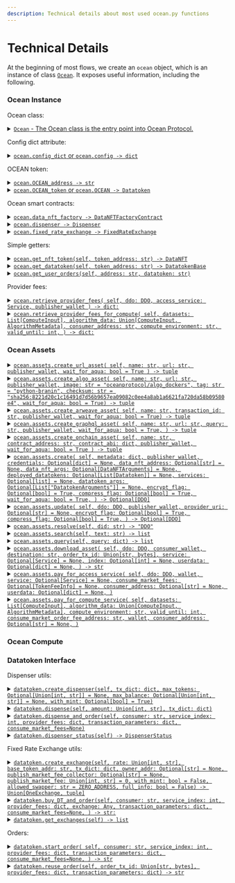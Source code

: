 ```yaml
---
description: Technical details about most used ocean.py functions
---
```


# Technical Details

At the beginning of most flows, we create an `ocean` object, which is an instance of class [`Ocean`](https://github.com/oceanprotocol/ocean.py/blob/main/ocean\_lib/ocean/ocean.py). It exposes useful information, including the following.

### Ocean Instance

Ocean class:

<details>

<summary><a href="https://github.com/oceanprotocol/ocean.py/blob/main/ocean_lib/ocean/ocean.py#L43"><code>Ocean</code> - The Ocean class is the entry point into Ocean Protocol.</a></summary>

In order to initialize a Ocean object, you must provide `config_dict` which is a `Dictionary` instance and optionally a `DataServiceProvider` instance.

[Here ](https://github.com/oceanprotocol/ocean.py/blob/main/ocean\_lib/ocean/ocean.py#LL43C1-L96C53)is the source code.

{% code overflow="wrap" %}
```python
class Ocean:
    """The Ocean class is the entry point into Ocean Protocol."""

    @enforce_types
    def __init__(self, config_dict: Dict, data_provider: Optional[Type] = None) -> None:
        """Initialize Ocean class.

        Usage: Make a new Ocean instance

        `ocean = Ocean({...})`

        This class provides the main top-level functions in ocean protocol:
        1. Publish assets metadata and associated services
            - Each asset is assigned a unique DID and a DID Document (DDO)
            - The DDO contains the asset's services including the metadata
            - The DID is registered on-chain with a URL of the metadata store
              to retrieve the DDO from

            `ddo = ocean.assets.create(metadata, publisher_wallet)`

        2. Discover/Search ddos via the current configured metadata store (Aquarius)

            - Usage:
            `ddos_list = ocean.assets.search('search text')`

        An instance of Ocean is parameterized by a `Config` instance.

        :param config_dict: variable definitions
        :param data_provider: `DataServiceProvider` instance
        """
        config_errors = {}
        for key, value in config_defaults.items():
            if key not in config_dict:
                config_errors[key] = "required"
                continue

            if not isinstance(config_dict[key], type(value)):
                config_errors[key] = f"must be {type(value).__name__}"

        if config_errors:
            raise Exception(json.dumps(config_errors))

        self.config_dict = config_dict

        network_name = config_dict["NETWORK_NAME"]
        check_network(network_name)

        if not data_provider:
            data_provider = DataServiceProvider

        self.assets = OceanAssets(self.config_dict, data_provider)
        self.compute = OceanCompute(self.config_dict, data_provider)

        logger.debug("Ocean instance initialized: ")
```
{% endcode %}

</details>

Config dict attribute:

<details>

<summary><a href="https://github.com/oceanprotocol/ocean.py/blob/main/ocean_lib/ocean/ocean.py#LL265C1-L268C32"><code>ocean.config_dict</code> or <code>ocean.config -> dict</code></a></summary>

It is a helper method for retrieving the user's configuration for ocean.py.\
It can be called only by Ocean object and returns a python dictionary.

```python
    @property
    @enforce_types
    def config(self) -> dict:  # alias for config_dict
        return self.config_dict
```

</details>

OCEAN token:

<details>

<summary><a href="https://github.com/oceanprotocol/ocean.py/blob/main/ocean_lib/ocean/ocean.py#LL100C1-L103C52"><code>ocean.OCEAN_address -> str</code></a></summary>

It is a helper method for retrieving the OCEAN's token address.\
It can be called only by Ocean object and returns the address as a `string`.

```python
 @property
    @enforce_types
    def OCEAN_address(self) -> str:
        return get_ocean_token_address(self.config)
```

[`get_ocean_token_address`](https://github.com/oceanprotocol/ocean.py/blob/main/ocean\_lib/ocean/util.py#LL31C1-L38C89) function is an utilitary function which gets the address from `address.json` file

{% code overflow="wrap" %}
```python
@enforce_types
def get_ocean_token_address(config_dict: dict) -> str:
    """Returns the Ocean token address for given network or web3 instance
    Requires either network name or web3 instance.
    """
    addresses = get_contracts_addresses(config_dict)

    return Web3.toChecksumAddress(addresses.get("Ocean").lower()) if addresses else None
```
{% endcode %}

</details>

<details>

<summary><a href="https://github.com/oceanprotocol/ocean.py/blob/main/ocean_lib/ocean/ocean.py#LL105C1-L113C32"><code>ocean.OCEAN_token</code> or <code>ocean.OCEAN -> Datatoken</code></a></summary>

It is a helper method for retrieving the OCEAN token object (Datatoken class).\
It can be called within Ocean class and returns the OCEAN Datatoken.

```python
    @property
    @enforce_types
    def OCEAN_token(self) -> DatatokenBase:
        return DatatokenBase.get_typed(self.config, self.OCEAN_address)

    @property
    @enforce_types
    def OCEAN(self):  # alias for OCEAN_token
        return self.OCEAN_token
```

</details>

Ocean smart contracts:

<details>

<summary><a href="https://github.com/oceanprotocol/ocean.py/blob/main/ocean_lib/ocean/ocean.py#LL117C1-L120C80"><code>ocean.data_nft_factory -> DataNFTFactoryContract</code></a></summary>

It is a property for getting `Data NFT Factory` object for the singleton smart contract.\
It can be called within Ocean class and returns the `DataNFTFactoryContract` instance.

{% code overflow="wrap" %}
```python
@property
    @enforce_types
    def data_nft_factory(self) -> DataNFTFactoryContract:
        return DataNFTFactoryContract(self.config, self._addr("ERC721Factory"))
```
{% endcode %}

</details>

<details>

<summary><a href="https://github.com/oceanprotocol/ocean.py/blob/main/ocean_lib/ocean/ocean.py#LL122C1-L125C63"><code>ocean.dispenser -> Dispenser</code></a></summary>

`Dispenser` is represented by a faucet for free data.\
It is a property for getting `Dispenser` object for the singleton smart contract.\
It can be called within Ocean class and returns the `Dispenser` instance.

```python
    @property
    @enforce_types
    def dispenser(self) -> Dispenser:
        return Dispenser(self.config, self._addr("Dispenser"))
```

</details>

<details>

<summary><a href="https://github.com/oceanprotocol/ocean.py/blob/main/ocean_lib/ocean/ocean.py#LL127C1-L130C72"><code>ocean.fixed_rate_exchange -> FixedRateExchange</code></a></summary>

Exchange is used for priced data.\
It is a property for getting `FixedRateExchange` object for the singleton smart contract.\
It can be called within Ocean class and returns the `FixedRateExchange` instance.

```python
 @property
    @enforce_types
    def fixed_rate_exchange(self) -> FixedRateExchange:
        return FixedRateExchange(self.config, self._addr("FixedPrice"))
```

</details>

Simple getters:

<details>

<summary><a href="https://github.com/oceanprotocol/ocean.py/blob/main/ocean_lib/ocean/ocean.py#LL139C5-L145C51"><code>ocean.get_nft_token(self, token_address: str) -> DataNFT</code></a></summary>

It is a getter for a specific data NFT object based on its checksumed address.\
It can be called within Ocean class with a string `token_address` as parameter which returns the `DataNFT` instance.

```python
    @enforce_types
    def get_nft_token(self, token_address: str) -> DataNFT:
        """
        :param token_address: Token contract address, str
        :return: `DataNFT` instance
        """
        return DataNFT(self.config, token_address)
```

</details>

<details>

<summary><a href="https://github.com/oceanprotocol/ocean.py/blob/main/ocean_lib/ocean/ocean.py#LL147C5-L153C67"><code>ocean.get_datatoken(self, token_address: str) -> DatatokenBase</code></a></summary>

It is a getter for a specific `datatoken` object based on its checksumed address.\
It can be called within Ocean class with a string `token_address` as parameter which returns the `DatatokenBase` instance depending on datatoken's template index.

```python
@enforce_types
    def get_datatoken(self, token_address: str) -> DatatokenBase:
        """
        :param token_address: Token contract address, str
        :return: `Datatoken1` or `Datatoken2` instance
        """
        return DatatokenBase.get_typed(self.config, token_address)

```

</details>

<details>

<summary><a href="https://github.com/oceanprotocol/ocean.py/blob/main/ocean_lib/ocean/ocean.py#LL157C5-L173C23"><code>ocean.get_user_orders(self, address: str, datatoken: str)</code></a></summary>

Returns the list of orders that were made by a certain user on a specific datatoken.

As parameters:

1. `address` - ETH wallet address of that user
2. `datatoken` - datatoken address

\
It can be called within Ocean class.

{% code overflow="wrap" %}
```python
    @enforce_types
    def get_user_orders(self, address: str, datatoken: str) -> List[AttributeDict]:
        """
        :return: List of orders `[Order]`
        """
        dt = DatatokenBase.get_typed(self.config_dict, datatoken)
        _orders = []
        for log in dt.get_start_order_logs(address):
            a = dict(log.args.items())
            a["amount"] = int(log.args.amount)
            a["address"] = log.address
            a["transactionHash"] = log.transactionHash
            a = AttributeDict(a.items())

            _orders.append(a)

        return _orders
```
{% endcode %}



</details>

Provider fees:

<details>

<summary><a href="https://github.com/oceanprotocol/ocean.py/blob/main/ocean_lib/ocean/ocean.py#LL177C4-L189C1"><code>ocean.retrieve_provider_fees( self, ddo: DDO, access_service: Service, publisher_wallet ) -> dict:</code></a></summary>

Calls Provider to compute provider fees as dictionary for access service.

As parameters:

1. `ddo` - the data asset which has the DDO object
2. `access_service` - Service instance for the service that needs the provider fees
3. `publisher_wallet` - Wallet instance of the user that wants to retrieve the provider fees

{% code overflow="wrap" %}
```python
 @enforce_types
    def retrieve_provider_fees(
        self, ddo: DDO, access_service: Service, publisher_wallet
    ) -> dict:

        initialize_response = DataServiceProvider.initialize(
            ddo.did, access_service, consumer_address=publisher_wallet.address
        )
        initialize_data = initialize_response.json()
        provider_fees = initialize_data["providerFee"]

        return provider_fees
```
{% endcode %}

</details>

<details>

<summary><a href="https://github.com/oceanprotocol/ocean.py/blob/main/ocean_lib/ocean/ocean.py#LL190C4-L210C1"><code>ocean.retrieve_provider_fees_for_compute( self, datasets: List[ComputeInput], algorithm_data: Union[ComputeInput, AlgorithmMetadata], consumer_address: str, compute_environment: str, valid_until: int, ) -> dict:</code></a></summary>

Calls Provider to generate provider fees as dictionary for compute service.

As parameters:

1. `datasets` - list of `ComputeInput` which contains the data assets
2. `algorithm_data` - necessary data for algorithm and it can be either a `ComputeInput` object, either just the algorithm metadata, `AlgorithmMetadata`
3. `consumer_address` - address of the compute consumer wallet which is requesting the provider fees
4. `compute_environment` - id provided from the compute environment as `string`
5. `valid_until` - timestamp in UNIX miliseconds for the duration of provider fees for the compute service.

{% code overflow="wrap" %}
```python
@enforce_types
    def retrieve_provider_fees_for_compute(
        self,
        datasets: List[ComputeInput],
        algorithm_data: Union[ComputeInput, AlgorithmMetadata],
        consumer_address: str,
        compute_environment: str,
        valid_until: int,
    ) -> dict:

        initialize_compute_response = DataServiceProvider.initialize_compute(
            [x.as_dictionary() for x in datasets],
            algorithm_data.as_dictionary(),
            datasets[0].service.service_endpoint,
            consumer_address,
            compute_environment,
            valid_until,
        )

        return initialize_compute_response.json()
```
{% endcode %}

</details>

### Ocean Assets

<details>

<summary><a href="https://github.com/oceanprotocol/ocean.py/blob/4aa12afd8a933d64bc2ed68d1e5359d0b9ae62f9/ocean_lib/ocean/ocean_assets.py#LL178C1-L185C82"><code>ocean.assets.create_url_asset( self, name: str, url: str, publisher_wallet, wait_for_aqua: bool = True ) -> tuple</code></a></summary>

It is the most used functions in all the READMEs.

Creates asset of type "dataset", having `UrlFiles`, with good defaults.

It can be called after instantiating Ocean object.

Params:

1. `name` - name of the asset, `string`
2. `url` - url that is stored in the asset, `string`
3. `publisher_wallet` - wallet of the asset publisher/owner, `Brownie account`
4. `wait_for_aqua` - boolean value which default is `True`, waiting for aquarius to fetch the asset takes additional time, but if you want to be sure that your asset is indexed, keep the default value.

Return:

A tuple which contains the data NFT, datatoken and the data asset.

{% code overflow="wrap" %}
```python
 @enforce_types
    def create_url_asset(
        self, name: str, url: str, publisher_wallet, wait_for_aqua: bool = True
    ) -> tuple:
        """Create asset of type "data", having UrlFiles, with good defaults"""
        metadata = self._default_metadata(name, publisher_wallet)
        files = [UrlFile(url)]
        return self._create_1dt(metadata, files, publisher_wallet, wait_for_aqua)
```
{% endcode %}

</details>

<details>

<summary><a href="https://github.com/oceanprotocol/ocean.py/blob/4aa12afd8a933d64bc2ed68d1e5359d0b9ae62f9/ocean_lib/ocean/ocean_assets.py#LL146C4-L176C82"><code>ocean.assets.create_algo_asset( self, name: str, url: str, publisher_wallet, image: str = "oceanprotocol/algo_dockers", tag: str = "python-branin", checksum: str = "sha256:8221d20c1c16491d7d56b9657ea09082c0ee4a8ab1a6621fa720da58b09580e4", wait_for_aqua: bool = True) -> tuple</code></a></summary>

Create asset of type "algorithm", having `UrlFiles`, with good defaults

It can be called after instantiating Ocean object.

Params:

1. `name` - name of the asset, `string`
2. `url` - url that is stored in the asset, `string`
3. `publisher_wallet` - wallet of the asset publisher/owner, `Brownie account`
4. `image` - docker image of that algorithm, `string`
5. `tag` - docker tag for that algorithm image, `string`
6. `checksum` - docker checksum for algorithm's image, `string`
7. `wait_for_aqua` - boolean value which default is `True`, waiting for aquarius to fetch the asset takes additional time, but if you want to be sure that your asset is indexed, keep the default value.

Return:

A tuple which contains the algorithm NFT, algorithm datatoken and the algorithm asset.

{% code overflow="wrap" %}
```python
@enforce_types
    def create_algo_asset(
        self,
        name: str,
        url: str,
        publisher_wallet,
        image: str = "oceanprotocol/algo_dockers",
        tag: str = "python-branin",
        checksum: str = "sha256:8221d20c1c16491d7d56b9657ea09082c0ee4a8ab1a6621fa720da58b09580e4",
        wait_for_aqua: bool = True,
    ) -> tuple:
        """Create asset of type "algorithm", having UrlFiles, with good defaults"""

        if image == "oceanprotocol/algo_dockers" or tag == "python-branin":
            assert image == "oceanprotocol/algo_dockers" and tag == "python-branin"

        metadata = self._default_metadata(name, publisher_wallet, "algorithm")
        metadata["algorithm"] = {
            "language": "python",
            "format": "docker-image",
            "version": "0.1",
            "container": {
                "entrypoint": "python $ALGO",
                "image": image,
                "tag": tag,
                "checksum": checksum,
            },
        }

        files = [UrlFile(url)]
        return self._create_1dt(metadata, files, publisher_wallet, wait_for_aqua)
```
{% endcode %}

</details>

<details>

<summary><a href="https://github.com/oceanprotocol/ocean.py/blob/4aa12afd8a933d64bc2ed68d1e5359d0b9ae62f9/ocean_lib/ocean/ocean_assets.py#LL187C5-L198C82"><code>ocean.assets.create_arweave_asset( self, name: str, transaction_id: str, publisher_wallet, wait_for_aqua: bool = True) -> tuple</code></a></summary>

Creates asset of type "data", having `ArweaveFile`, with good defaults.

It can be called after instantiating Ocean object.

Params:

1. `name` - name of the asset, `string`
2. `transaction_id` - transaction id from the arweave file, `string`
3. `publisher_wallet` - wallet of the asset publisher/owner, `Brownie account`
4. `wait_for_aqua` - boolean value which default is `True`, waiting for aquarius to fetch the asset takes additional time, but if you want to be sure that your asset is indexed, keep the default value.

Return:

A tuple which contains the data NFT, datatoken and the data asset.

{% code overflow="wrap" %}
```python
@enforce_types
    def create_arweave_asset(
        self,
        name: str,
        transaction_id: str,
        publisher_wallet,
        wait_for_aqua: bool = True,
    ) -> tuple:
        """Create asset of type "data", having ArweaveFiles, with good defaults"""
        metadata = self._default_metadata(name, publisher_wallet)
        files = [ArweaveFile(transaction_id)]
        return self._create_1dt(metadata, files, publisher_wallet, wait_for_aqua)
```
{% endcode %}

</details>

<details>

<summary><a href="https://github.com/oceanprotocol/ocean.py/blob/4aa12afd8a933d64bc2ed68d1e5359d0b9ae62f9/ocean_lib/ocean/ocean_assets.py#LL200C5-L212C82"><code>ocean.assets.create_graphql_asset( self, name: str, url: str, query: str, publisher_wallet, wait_for_aqua: bool = True, ) -> tuple</code></a></summary>

Creates asset of type "data", having `GraphqlQuery` files, with good defaults.

It can be called after instantiating Ocean object.

Params:

1. `name` - name of the asset, `string`
2. `url` - url of subgraph that you are using, `string`
3. `query` - GraphQL query, `string`
4. `publisher_wallet` - wallet of the asset publisher/owner, `Brownie account`
5. `wait_for_aqua` - boolean value which default is `True`, waiting for aquarius to fetch the asset takes additional time, but if you want to be sure that your asset is indexed, keep the default value.

Return:

A tuple which contains the data NFT, datatoken and the data asset.

{% code overflow="wrap" %}
```python
@enforce_types
    def create_graphql_asset(
        self,
        name: str,
        url: str,
        query: str,
        publisher_wallet,
        wait_for_aqua: bool = True,
    ) -> tuple:
        """Create asset of type "data", having GraphqlQuery files, w good defaults"""
        metadata = self._default_metadata(name, publisher_wallet)
        files = [GraphqlQuery(url, query)]
        return self._create_1dt(metadata, files, publisher_wallet, wait_for_aqua)
```
{% endcode %}

</details>

<details>

<summary><a href="https://github.com/oceanprotocol/ocean.py/blob/4aa12afd8a933d64bc2ed68d1e5359d0b9ae62f9/ocean_lib/ocean/ocean_assets.py#LL214C5-L229C1"><code>ocean.assets.create_onchain_asset( self, name: str, contract_address: str, contract_abi: dict, publisher_wallet, wait_for_aqua: bool = True ) -> tuple</code></a></summary>

Creates asset of type "data", having `SmartContractCall` files, with good defaults.

It can be called after instantiating Ocean object.

Params:

1. `name` - name of the asset, `string`
2. `contract_address` - contract address that should be stored in the asset, `string`
3. `contract_abi` - ABI of functions presented in the contract, `string`
4. `publisher_wallet` - wallet of the asset publisher/owner, `Brownie account`
5. `wait_for_aqua` - boolean value which default is `True`, waiting for aquarius to fetch the asset takes additional time, but if you want to be sure that your asset is indexed, keep the default value.

Return:

A tuple which contains the data NFT, datatoken and the data asset.

{% code overflow="wrap" %}
```python
@enforce_types
    def create_onchain_asset(
        self,
        name: str,
        contract_address: str,
        contract_abi: dict,
        publisher_wallet,
        wait_for_aqua: bool = True,
    ) -> tuple:
        """Create asset of type "data", having SmartContractCall files, w defaults"""
        chain_id = self._chain_id
        onchain_data = SmartContractCall(contract_address, chain_id, contract_abi)
        files = [onchain_data]
        metadata = self._default_metadata(name, publisher_wallet)
        return self._create_1dt(metadata, files, publisher_wallet, wait_for_aqua)
```
{% endcode %}

</details>

<details>

<summary><a href="https://github.com/oceanprotocol/ocean.py/blob/4aa12afd8a933d64bc2ed68d1e5359d0b9ae62f9/ocean_lib/ocean/ocean_assets.py#LL259C5-L390C43"><code>ocean.assets.create( self, metadata: dict, publisher_wallet, credentials: Optional[dict] = None, data_nft_address: Optional[str] = None, data_nft_args: Optional[DataNFTArguments] = None, deployed_datatokens: Optional[List[Datatoken]] = None, services: Optional[list] = None, datatoken_args: Optional[List["DatatokenArguments"]] = None, encrypt_flag: Optional[bool] = True, compress_flag: Optional[bool] = True, wait_for_aqua: bool = True, ) -> Optional[DDO]</code></a></summary>



Register an asset on-chain. Asset = {data\_NFT, >=0 datatokens, DDO}

Creating/deploying a DataNFT contract and in the Metadata store (Aquarius).

Params:

* `metadata`: `dictionary` conforming to the Metadata accepted by Ocean Protocol.&#x20;
* `publisher_wallet`- `Brownie account` of the publisher registering this asset.
* `credentials` - credentials `dictionary` necessary for the asset, which establish who can consume the asset and who cannot.
* `data_nft_address`- hex string, the address of the data NFT. The new asset will be associated with this data NFT address.
* `data_nft_args`- object of DataNFTArguments type if creating a new one.
* `deployed_datatokens`- list of datatokens which are already deployed.
* `services` - list of `Service` objects if you want to run multiple services for a datatoken or you have multiple datatokens with a single service each.
* `datatoken_args` - list of objects  of `DatatokenArguments` type if creating a new datatokens.
* `encrypt_flag`- bool for encryption of the DDO.
* `compress_flag`- bool for compression of the DDO.
* `wait_for_aqua`- bool for spending time waiting for DDO to be updated in Aquarius.

Return:

A tuple which contains the data NFT, datatoken and the data asset.

{% code overflow="wrap" %}
```python
def create(
        self,
        metadata: dict,
        publisher_wallet,
        credentials: Optional[dict] = None,
        data_nft_address: Optional[str] = None,
        data_nft_args: Optional[DataNFTArguments] = None,
        deployed_datatokens: Optional[List[Datatoken]] = None,
        services: Optional[list] = None,
        datatoken_args: Optional[List["DatatokenArguments"]] = None,
        encrypt_flag: Optional[bool] = True,
        compress_flag: Optional[bool] = True,
        wait_for_aqua: bool = True,
    ) -> Optional[DDO]:
    
        self._assert_ddo_metadata(metadata)

        provider_uri = DataServiceProvider.get_url(self._config_dict)

        if not data_nft_address:
            data_nft_args = data_nft_args or DataNFTArguments(
                metadata["name"], metadata["name"]
            )
            data_nft = data_nft_args.deploy_contract(
                self._config_dict, publisher_wallet
            )
            # register on-chain
            if not data_nft:
                logger.warning("Creating new NFT failed.")
                return None, None, None
            logger.info(f"Successfully created NFT with address {data_nft.address}.")
        else:
            data_nft = DataNFT(self._config_dict, data_nft_address)

        # Create DDO object
        ddo = DDO()

        # Generate the did, add it to the ddo.
        ddo.did = data_nft.calculate_did()
        # Check if it's already registered first!
        if self._aquarius.ddo_exists(ddo.did):
            raise AquariusError(
                f"Asset id {ddo.did} is already registered to another asset."
            )
        ddo.chain_id = self._chain_id
        ddo.metadata = metadata

        ddo.credentials = credentials if credentials else {"allow": [], "deny": []}

        ddo.nft_address = data_nft.address
        datatokens = []

        if not deployed_datatokens:
            services = []
            for datatoken_arg in datatoken_args:
                new_dt = datatoken_arg.create_datatoken(
                    data_nft, publisher_wallet, with_services=True
                )
                datatokens.append(new_dt)

                services.extend(datatoken_arg.services)

            for service in services:
                ddo.add_service(service)
        else:
            if not services:
                logger.warning("services required with deployed_datatokens.")
                return None, None, None

            datatokens = deployed_datatokens
            dt_addresses = []
            for datatoken in datatokens:
                if deployed_datatokens[0].address not in data_nft.getTokensList():
                    logger.warning(
                        "some deployed_datatokens don't belong to the given data nft."
                    )
                    return None, None, None

                dt_addresses.append(datatoken.address)

            for service in services:
                if service.datatoken not in dt_addresses:
                    logger.warning("Datatoken services mismatch.")
                    return None, None, None

                ddo.add_service(service)

        # Validation by Aquarius
        _, proof = self.validate(ddo)
        proof = (
            proof["publicKey"],
            proof["v"],
            proof["r"][0],
            proof["s"][0],
        )

        document, flags, ddo_hash = self._encrypt_ddo(
            ddo, provider_uri, encrypt_flag, compress_flag
        )

        data_nft.setMetaData(
            0,
            provider_uri,
            Web3.toChecksumAddress(publisher_wallet.address.lower()).encode("utf-8"),
            flags,
            document,
            ddo_hash,
            [proof],
            {"from": publisher_wallet},
        )

        # Fetch the ddo on chain
        if wait_for_aqua:
            ddo = self._aquarius.wait_for_ddo(ddo.did)

        return (data_nft, datatokens, ddo)
```
{% endcode %}



</details>

<details>

<summary><a href="https://github.com/oceanprotocol/ocean.py/blob/4aa12afd8a933d64bc2ed68d1e5359d0b9ae62f9/ocean_lib/ocean/ocean_assets.py#LL392C5-L454C19"><code>ocean.assets.update( self, ddo: DDO, publisher_wallet, provider_uri: Optional[str] = None, encrypt_flag: Optional[bool] = True, compress_flag: Optional[bool] = True, ) -> Optional[DDO]</code></a></summary>

Updates a ddo on-chain.

Params:

* `ddo` - DDO to update
* `publisher_wallet` - who published this DDO
* `provider_uri` - URL of service provider. This will be used as base to construct the serviceEndpoint for the `access` (download) service.
* `encrypt_flag` - boolean value for encryption the DDO
* `compress_flag` - boolean value for compression the DDO

Return:

The updated DDO, or `None` if updated DDO not found in Aquarius.

{% code overflow="wrap" %}
```python
@enforce_types
    def update(
        self,
        ddo: DDO,
        publisher_wallet,
        provider_uri: Optional[str] = None,
        encrypt_flag: Optional[bool] = True,
        compress_flag: Optional[bool] = True,
    ) -> Optional[DDO]:
 
        self._assert_ddo_metadata(ddo.metadata)

        if not provider_uri:
            provider_uri = DataServiceProvider.get_url(self._config_dict)

        assert ddo.nft_address, "need nft address to update a ddo"
        data_nft = DataNFT(self._config_dict, ddo.nft_address)

        assert ddo.chain_id == self._chain_id

        for service in ddo.services:
            service.encrypt_files(ddo.nft_address)

        # Validation by Aquarius
        validation_result, errors_or_proof = self.validate(ddo)
        if not validation_result:
            msg = f"DDO has validation errors: {errors_or_proof}"
            logger.error(msg)
            raise ValueError(msg)

        document, flags, ddo_hash = self._encrypt_ddo(
            ddo, provider_uri, encrypt_flag, compress_flag
        )

        proof = (
            errors_or_proof["publicKey"],
            errors_or_proof["v"],
            errors_or_proof["r"][0],
            errors_or_proof["s"][0],
        )

        tx_result = data_nft.setMetaData(
            0,
            provider_uri,
            Web3.toChecksumAddress(publisher_wallet.address.lower()).encode("utf-8"),
            flags,
            document,
            ddo_hash,
            [proof],
            {"from": publisher_wallet},
        )

        ddo = self._aquarius.wait_for_ddo_update(ddo, tx_result.txid)

        return ddo
```
{% endcode %}

</details>

<details>

<summary><a href="https://github.com/oceanprotocol/ocean.py/blob/4aa12afd8a933d64bc2ed68d1e5359d0b9ae62f9/ocean_lib/ocean/ocean_assets.py#LL456C5-L458C43"><code>ocean.assets.resolve(self, did: str) -> "DDO"</code></a></summary>

Resolves the asset from Metadata Cache store (Aquarius).

Param:

* did - identifier of the DDO to be searched & resolved in Aquarius

Return:

Returns DDO instance.

```python
@enforce_types
    def resolve(self, did: str) -> "DDO":
        return self._aquarius.get_ddo(did)
```

</details>

<details>

<summary><a href="https://github.com/oceanprotocol/ocean.py/blob/4aa12afd8a933d64bc2ed68d1e5359d0b9ae62f9/ocean_lib/ocean/ocean_assets.py#LL460C4-L475C10"><code>ocean.assets.search(self, text: str) -> list</code></a></summary>

Searches a DDO by a specific text.

Param:

* `text` - string text to search for assets which include it.

Return:

A list of DDOs which have matches with the text provided as parameter.

```python
@enforce_types
    def search(self, text: str) -> list:
        """
        Search for DDOs in aquarius that contain the target text string
        :param text - target string
        :return - List of DDOs that match with the query
        """
        logger.info(f"Search for DDOs containing text: {text}")
        text = text.replace(":", "\\:").replace("\\\\:", "\\:")
        return [
            DDO.from_dict(ddo_dict["_source"])
            for ddo_dict in self._aquarius.query_search(
                {"query": {"query_string": {"query": text}}}
            )
            if "_source" in ddo_dict
        ]
```

</details>

<details>

<summary><a href="https://github.com/oceanprotocol/ocean.py/blob/4aa12afd8a933d64bc2ed68d1e5359d0b9ae62f9/ocean_lib/ocean/ocean_assets.py#LL477C4-L490C10"><code>ocean.assets.query(self, query: dict) -> list</code></a></summary>

Searches a DDO by a specific query.

Param:

* `query` - dictionary type query to search for assets which include it.

Return:

A list of DDOs which have matches with the query provided as parameter.

{% code overflow="wrap" %}
```python
 @enforce_types
    def query(self, query: dict) -> list:
        """
        Search for DDOs in aquarius with a search query dict
        :param query - dict with query parameters
          More info at: https://docs.oceanprotocol.com/api-references/aquarius-rest-api
        :return - List of DDOs that match the query.
        """
        logger.info(f"Search for DDOs matching query: {query}")
        return [
            DDO.from_dict(ddo_dict["_source"])
            for ddo_dict in self._aquarius.query_search(query)
            if "_source" in ddo_dict
        ]
```
{% endcode %}

</details>

<details>

<summary><a href="https://github.com/oceanprotocol/ocean.py/blob/4aa12afd8a933d64bc2ed68d1e5359d0b9ae62f9/ocean_lib/ocean/ocean_assets.py#LL492C5-L516C20"><code>ocean.assets.download_asset( self, ddo: DDO, consumer_wallet, destination: str, order_tx_id: Union[str, bytes], service: Optional[Service] = None, index: Optional[int] = None, userdata: Optional[dict] = None, ) -> str</code></a></summary>

Downloads the asset from Ocean Market.

Params:

* `ddo` - DDO to be downloaded.
* `consumer_wallet` - Brownie account for the wallet that "ordered" the asset.
* `destination` - destination path, as string, where the asset will be downloaded.
* `order_tx_id` - transaction ID for the placed order, string and bytes formats are accepted.

Optional params:

* `service` - optionally if you want to provide the `Service` object through you downloaded the asset.
* `index` - optionally if you want to download certain files, not the whole asset, you can specify how many files you want to download as positive `integer` format.
* `userdata` - `dictionary` additional data from user.

Return:

The full path to the downloaded file as `string`.

{% code overflow="wrap" %}
```python
@enforce_types
    def download_asset(
        self,
        ddo: DDO,
        consumer_wallet,
        destination: str,
        order_tx_id: Union[str, bytes],
        service: Optional[Service] = None,
        index: Optional[int] = None,
        userdata: Optional[dict] = None,
    ) -> str:
        service = service or ddo.services[0]  # fill in good default

        if index is not None:
            assert isinstance(index, int), logger.error("index has to be an integer.")
            assert index >= 0, logger.error("index has to be 0 or a positive integer.")

        assert (
            service and service.type == ServiceTypes.ASSET_ACCESS
        ), f"Service with type {ServiceTypes.ASSET_ACCESS} is not found."

        path: str = download_asset_files(
            ddo, service, consumer_wallet, destination, order_tx_id, index, userdata
        )
        return path
```
{% endcode %}

</details>

<details>

<summary><a href="https://github.com/oceanprotocol/ocean.py/blob/4aa12afd8a933d64bc2ed68d1e5359d0b9ae62f9/ocean_lib/ocean/ocean_assets.py#LL518C5-L571C28"><code>ocean.assets.pay_for_access_service( self, ddo: DDO, wallet, service: Optional[Service] = None, consume_market_fees: Optional[TokenFeeInfo] = None, consumer_address: Optional[str] = None, userdata: Optional[dict] = None, )</code></a></summary>

Pays for access service by calling initialize endpoint from Provider and starting the order.

Params:

* `ddo` - DDO to be downloaded.
* `wallet`- Brownie account for the wallet that pays for the asset.

Optional params:

* `service` - optionally if you want to provide the `Service` object through you downloaded the asset.
* `consume_market_fees` - `TokenFeeInfo` object which contains consume market fee address, amount and token address.
* `consumer_address` - address for the consumer which pays for the access.
* `userdata` - `dictionary` additional data from user.

Return value is a hex string for transaction hash which denotes the proof of starting order.

{% code overflow="wrap" %}
```python
@enforce_types
    def pay_for_access_service(
        self,
        ddo: DDO,
        wallet,
        service: Optional[Service] = None,
        consume_market_fees: Optional[TokenFeeInfo] = None,
        consumer_address: Optional[str] = None,
        userdata: Optional[dict] = None,
    ):
        # fill in good defaults as needed
        service = service or ddo.services[0]
        consumer_address = consumer_address or wallet.address

        # main work...
        dt = Datatoken(self._config_dict, service.datatoken)
        balance = dt.balanceOf(wallet.address)

        if balance < to_wei(1):
            raise InsufficientBalance(
                f"Your token balance {balance} {dt.symbol()} is not sufficient "
                f"to execute the requested service. This service "
                f"requires 1 wei."
            )

        consumable_result = is_consumable(
            ddo,
            service,
            {"type": "address", "value": wallet.address},
            userdata=userdata,
        )
        if consumable_result != ConsumableCodes.OK:
            raise AssetNotConsumable(consumable_result)

        data_provider = DataServiceProvider

        initialize_args = {
            "did": ddo.did,
            "service": service,
            "consumer_address": consumer_address,
        }

        initialize_response = data_provider.initialize(**initialize_args)
        provider_fees = initialize_response.json()["providerFee"]

        receipt = dt.start_order(
            consumer=consumer_address,
            service_index=ddo.get_index_of_service(service),
            provider_fees=provider_fees,
            consume_market_fees=consume_market_fees,
            transaction_parameters={"from": wallet},
        )

        return receipt.txid
```
{% endcode %}



</details>

<details>

<summary><a href="https://github.com/oceanprotocol/ocean.py/blob/4aa12afd8a933d64bc2ed68d1e5359d0b9ae62f9/ocean_lib/ocean/ocean_assets.py#LL573C5-L627C30"><code>ocean.assets.pay_for_compute_service( self, datasets: List[ComputeInput], algorithm_data: Union[ComputeInput, AlgorithmMetadata], compute_environment: str, valid_until: int, consume_market_order_fee_address: str, wallet, consumer_address: Optional[str] = None, )</code></a></summary>

Pays for compute service by calling `initializeCompute` endpoint from Provider to retrieve the provider fees and starting the order afterwards.

Params:

* `datasets` - list of `ComputeInput` objects, each of them includes mandatory the DDO and service.
* `algorithm_data` - which can be either a `ComputeInput` object which contains the whole DDO and service, either provide just the algorithm metadata as `AlgorithmMetadata`.
* `compute_environment` - `string` that represents the ID from the chosen C2D environemnt.
* `valid_until` - `UNIX timestamp` which represents until when the algorithm can be used/run.
* `consume_market_order_fee_address` - string address which denotes the consume market fee address for that order and can be the wallet address itself.
* `wallet` - the `Brownie account` which pays for the compute service

Optional params:

* `consumer_address` - is the string address of the C2D environment consumer.

Return value is a tuple composed of list of datasets and algorithm data (if exists in result), `(datasets, algorithm_data)`.

```python
 @enforce_types
    def pay_for_compute_service(
        self,
        datasets: List[ComputeInput],
        algorithm_data: Union[ComputeInput, AlgorithmMetadata],
        compute_environment: str,
        valid_until: int,
        consume_market_order_fee_address: str,
        wallet,
        consumer_address: Optional[str] = None,
    ):
        data_provider = DataServiceProvider

        if not consumer_address:
            consumer_address = wallet.address

        initialize_response = data_provider.initialize_compute(
            [x.as_dictionary() for x in datasets],
            algorithm_data.as_dictionary(),
            datasets[0].service.service_endpoint,
            consumer_address,
            compute_environment,
            valid_until,
        )

        result = initialize_response.json()
        for i, item in enumerate(result["datasets"]):
            self._start_or_reuse_order_based_on_initialize_response(
                datasets[i],
                item,
                TokenFeeInfo(
                    consume_market_order_fee_address,
                    datasets[i].consume_market_order_fee_token,
                    datasets[i].consume_market_order_fee_amount,
                ),
                wallet,
                consumer_address,
            )

        if "algorithm" in result:
            self._start_or_reuse_order_based_on_initialize_response(
                algorithm_data,
                result["algorithm"],
                TokenFeeInfo(
                    address=consume_market_order_fee_address,
                    token=algorithm_data.consume_market_order_fee_token,
                    amount=algorithm_data.consume_market_order_fee_amount,
                ),
                wallet,
                consumer_address,
            )

            return datasets, algorithm_data

        return datasets, None
```

</details>

### Ocean Compute

### Datatoken Interface

Dispenser utils:

<details>

<summary><a href="https://github.com/oceanprotocol/ocean.py/blob/4aa12afd8a933d64bc2ed68d1e5359d0b9ae62f9/ocean_lib/models/datatoken.py#LL336C5-L377C18"><code>datatoken.create_dispenser(self, tx_dict: dict, max_tokens: Optional[Union[int, str]] = None, max_balance: Optional[Union[int, str]] = None, with_mint: Optional[bool] = True)</code></a></summary>

Through datatoken, you can deploy a new dispenser schema which is used for creating free assets, because its behaviour is similar with a faucet. ⛲

It is implemented in DatatokenBase, inherited by Datatoken2, so it can be called within both instances.

Each parameter has the following meaning:

1. `tx_dict` - is the configuration `dictionary` for that specific transaction. Usually for `development` we include just the `from` wallet, but for remote networks, you can provide gas fees, required confirmations for that block etc. For more info, check [Brownie docs](https://eth-brownie.readthedocs.io/en/stable/).
2. `max_tokens` - maximum amount of tokens to dispense in wei. The default is a large number.
3. `max_balance` - maximum balance of requester in wei. The default is a large number.
4. `with_mint` - boolean, `true` if we want to allow the dispenser to be a minter as default value

Return value is a hex string which denotes the transaction hash of dispenser deployment.

```python
@enforce_types
    def create_dispenser(
        self,
        tx_dict: dict,
        max_tokens: Optional[Union[int, str]] = None,
        max_balance: Optional[Union[int, str]] = None,
        with_mint: Optional[bool] = True,
    ):
        """
        For this datataken, create a dispenser faucet for free tokens.

        This wraps the smart contract method Datatoken.createDispenser()
          with a simpler interface.

        :param: max_tokens - max # tokens to dispense, in wei
        :param: max_balance - max balance of requester
        :tx_dict: e.g. {"from": alice_wallet}
        :return: tx
        """
        # already created, so nothing to do
        if self.dispenser_status().active:
            return

        # set max_tokens, max_balance if needed
        max_tokens = max_tokens or MAX_UINT256
        max_balance = max_balance or MAX_UINT256

        # args for contract tx
        dispenser_addr = get_address_of_type(self.config_dict, "Dispenser")
        with_mint = with_mint  # True -> can always mint more
        allowed_swapper = ZERO_ADDRESS  # 0 -> so anyone can call dispense

        # do contract tx
        tx = self.createDispenser(
            dispenser_addr,
            max_tokens,
            max_balance,
            with_mint,
            allowed_swapper,
            tx_dict,
        )
        return tx
```



</details>

<details>

<summary><a href="https://github.com/oceanprotocol/ocean.py/blob/4aa12afd8a933d64bc2ed68d1e5359d0b9ae62f9/ocean_lib/models/datatoken.py#LL379C5-L400C18"><code>datatoken.dispense(self, amount: Union[int, str], tx_dict: dict)</code></a></summary>

This function is used to retrieve funds or datatokens for an user who wants to start an order.

It is implemented in DatatokenBase, so it can be called within Datatoken class.

Each parameter has the following meaning:

1. `amount` - amount of datatokens to be dispensed in wei (int or string format)
2. `tx_dict` - is the configuration `dictionary` for that specific transaction. Usually for `development` we include just the `from` wallet, but for remote networks, you can provide gas fees, required confirmations for that block etc. For more info, check [Brownie docs](https://eth-brownie.readthedocs.io/en/stable/).

Return value is a hex string which denotes the transaction hash of dispensed datatokens, like a proof.

```python
    @enforce_types
    def dispense(self, amount: Union[int, str], tx_dict: dict):
        """
        Dispense free tokens via the dispenser faucet.

        :param: amount - number of tokens to dispense, in wei
        :tx_dict: e.g. {"from": alice_wallet}
        :return: tx
        """
        # args for contract tx
        datatoken_addr = self.address
        from_addr = (
            tx_dict["from"].address
            if hasattr(tx_dict["from"], "address")
            else tx_dict["from"]
        )

        # do contract tx
        tx = self._ocean_dispenser().dispense(
            datatoken_addr, amount, from_addr, tx_dict
        )
        return tx
```

</details>

<details>

<summary><a href="https://github.com/oceanprotocol/ocean.py/blob/4aa12afd8a933d64bc2ed68d1e5359d0b9ae62f9/ocean_lib/models/datatoken.py#LL439C5-L483C1"><code>datatoken.dispense_and_order(self, consumer: str, service_index: int, provider_fees: dict, transaction_parameters: dict, consume_market_fees=None)</code></a></summary>

This function is used to retrieve funds or datatokens for an user who wants to start an order.

It is implemented in Datatoken2, so it can be called within Datatoken2 class (using the enterprise template).

Each parameter has the following meaning:

1. `consumer` - address of the consumer wallet that needs funding
2. `service_index` - service index as int for identifying the service that you want to further call [`start_order`](https://github.com/oceanprotocol/ocean.py/blob/4aa12afd8a933d64bc2ed68d1e5359d0b9ae62f9/ocean\_lib/models/datatoken.py#LL169C5-L197C10).
3. `transaction_parameters` - is the configuration `dictionary` for that specific transaction. Usually for `development` we include just the `from` wallet, but for remote networks, you can provide gas fees, required confirmations for that block etc. For more info, check [Brownie docs](https://eth-brownie.readthedocs.io/en/stable/).
4. `consume_market_fees` - [`TokenInfo` ](https://github.com/oceanprotocol/ocean.py/blob/4aa12afd8a933d64bc2ed68d1e5359d0b9ae62f9/ocean\_lib/models/datatoken.py#L31)object which contains the consume market fee amount, address & token address. If it is not explicitly specified, by default it has an empty `TokenInfo` object.

Return value is a hex string which denotes the transaction hash of dispensed datatokens, like a proof of starting order.

```python
def dispense_and_order(
        self,
        consumer: str,
        service_index: int,
        provider_fees: dict,
        transaction_parameters: dict,
        consume_market_fees=None,
    ) -> str:
        if not consume_market_fees:
            consume_market_fees = TokenFeeInfo()

        buyer_addr = (
            transaction_parameters["from"].address
            if hasattr(transaction_parameters["from"], "address")
            else transaction_parameters["from"]
        )

        bal = from_wei(self.balanceOf(buyer_addr))
        if bal < 1.0:
            dispenser_addr = get_address_of_type(self.config_dict, "Dispenser")
            from ocean_lib.models.dispenser import Dispenser  # isort: skip

            dispenser = Dispenser(self.config_dict, dispenser_addr)

            # catch key failure modes
            st = dispenser.status(self.address)
            active, allowedSwapper = st[0], st[6]
            if not active:
                raise ValueError("No active dispenser for datatoken")
            if allowedSwapper not in [ZERO_ADDRESS, buyer_addr]:
                raise ValueError(f"Not allowed. allowedSwapper={allowedSwapper}")

            # Try to dispense. If other issues, they'll pop out
            dispenser.dispense(
                self.address, "1 ether", buyer_addr, transaction_parameters
            )

        return self.start_order(
            consumer=ContractBase.to_checksum_address(consumer),
            service_index=service_index,
            provider_fees=provider_fees,
            consume_market_fees=consume_market_fees,
            transaction_parameters=transaction_parameters,
        )
```

</details>

<details>

<summary><a href="https://github.com/oceanprotocol/ocean.py/blob/4aa12afd8a933d64bc2ed68d1e5359d0b9ae62f9/ocean_lib/models/datatoken.py#LL402C1-L409C43"><code>datatoken.dispenser_status(self) -> DispenserStatus</code></a></summary>

Returns a `DispenserStatus` object returned from `Dispenser.sol::status(dt_addr)` which is composed of:

* bool active
* address owner
* bool isMinter
* uint256 maxTokens
* uint256 maxBalance
* uint256 balance
* address allowedSwapper

These are Solidity return values & types, but `uint256` means int in Python and `address` is a `string` instance.

For tips & tricks, check [this section](https://github.com/oceanprotocol/ocean.py/blob/4aa12afd8a933d64bc2ed68d1e5359d0b9ae62f9/READMEs/main-flow.md#faucet-tips--tricks) from the [README](https://github.com/oceanprotocol/ocean.py/blob/4aa12afd8a933d64bc2ed68d1e5359d0b9ae62f9/READMEs/main-flow.md).

It is implemented in DatatokenBase, inherited by Datatoken2, so it can be called within both instances.

```python
@enforce_types
    def dispenser_status(self):
        """:return: DispenserStatus object"""
        # import here to avoid circular import
        from ocean_lib.models.dispenser import DispenserStatus

        status_tup = self._ocean_dispenser().status(self.address)
        return DispenserStatus(status_tup)
```

</details>

Fixed Rate Exchange utils:

<details>

<summary><a href="https://github.com/oceanprotocol/ocean.py/blob/4aa12afd8a933d64bc2ed68d1e5359d0b9ae62f9/ocean_lib/models/datatoken.py#LL236C4-L310C1"><code>datatoken.create_exchange(self, rate: Union[int, str], base_token_addr: str, tx_dict: dict, owner_addr: Optional[str] = None, publish_market_fee_collector: Optional[str] = None, publish_market_fee: Union[int, str] = 0, with_mint: bool = False, allowed_swapper: str = ZERO_ADDRESS, full_info: bool = False) -> Union[OneExchange, tuple]</code></a></summary>

It is implemented in DatatokenBase, inherited by Datatoken2, so it can be called within both instances.

For this datatoken, create a single fixed-rate exchange (OneExchange).

This wraps the smart contract method `Datatoken.createFixedRate()` with a simpler interface.

Main params:

* `rate` - how many base tokens does 1 datatoken cost? In wei or string
* `base_token_addr` - e.g. OCEAN address
* `tx_dict` -  is the configuration `dictionary` for that specific transaction. Usually for `development` we include just the `from` wallet, but for remote networks, you can provide gas fees, required confirmations for that block etc. For more info, check [Brownie docs](https://eth-brownie.readthedocs.io/en/stable/).

Optional params, with good defaults:

* `owner_addr` - owner of the datatoken
* `publish_market_fee_collector` - fee going to publish market address
* `publish_market_fee` - in wei or string, e.g. `int(1e15)` or `"0.001 ether"`
* `with_mint` - should the exchange mint datatokens as needed (`True`), or do they need to be supplied/allowed by participants like base token (`False`)?
* `allowed_swapper` - if `ZERO_ADDRESS`, anyone can swap
* `full_info` - return just `OneExchange`, or `(OneExchange, <other info>)`

Return

* `exchange` - OneExchange
* (maybe) `tx_receipt`

{% code overflow="wrap" %}
```python
@enforce_types
    def create_exchange(
        self,
        rate: Union[int, str],
        base_token_addr: str,
        tx_dict: dict,
        owner_addr: Optional[str] = None,
        publish_market_fee_collector: Optional[str] = None,
        publish_market_fee: Union[int, str] = 0,
        with_mint: bool = False,
        allowed_swapper: str = ZERO_ADDRESS,
        full_info: bool = False,
    ) -> Union[OneExchange, tuple]:
    
        # import now, to avoid circular import
        from ocean_lib.models.fixed_rate_exchange import OneExchange

        FRE_addr = get_address_of_type(self.config_dict, "FixedPrice")
        from_addr = (
            tx_dict["from"].address
            if hasattr(tx_dict["from"], "address")
            else tx_dict["from"]
        )
        BT = Datatoken(self.config_dict, base_token_addr)
        owner_addr = owner_addr or from_addr
        publish_market_fee_collector = publish_market_fee_collector or from_addr

        tx = self.contract.createFixedRate(
            checksum_addr(FRE_addr),
            [
                checksum_addr(BT.address),
                checksum_addr(owner_addr),
                checksum_addr(publish_market_fee_collector),
                checksum_addr(allowed_swapper),
            ],
            [
                BT.decimals(),
                self.decimals(),
                rate,
                publish_market_fee,
                with_mint,
            ],
            tx_dict,
        )

        exchange_id = tx.events["NewFixedRate"]["exchangeId"]
        FRE = self._FRE()
        exchange = OneExchange(FRE, exchange_id)
        if full_info:
            return (exchange, tx)
        return exchange
```
{% endcode %}

</details>

<details>

<summary><a href="https://github.com/oceanprotocol/ocean.py/blob/4aa12afd8a933d64bc2ed68d1e5359d0b9ae62f9/ocean_lib/models/datatoken.py#LL484C4-L518C10"><code>datatoken.buy_DT_and_order(self, consumer: str, service_index: int, provider_fees: dict, exchange: Any, transaction_parameters: dict, consume_market_fees=None, ) -> str:</code></a></summary>

This function is used to retrieve funds or datatokens for an user who wants to start an order.

It is implemented in Datatoken class and it is also inherited in Datatoken2 class.

Each parameter has the following meaning:

1. `consumer` - address of the consumer wallet that needs funding
2. `service_index` - service index as int for identifying the service that you want to further call [`start_order`](https://github.com/oceanprotocol/ocean.py/blob/4aa12afd8a933d64bc2ed68d1e5359d0b9ae62f9/ocean\_lib/models/datatoken.py#LL169C5-L197C10).
3. `transaction_parameters` - is the configuration `dictionary` for that specific transaction. Usually for `development` we include just the `from` wallet, but for remote networks, you can provide gas fees, required confirmations for that block etc. For more info, check [Brownie docs](https://eth-brownie.readthedocs.io/en/stable/).
4. `consume_market_fees` - [`TokenInfo` ](https://github.com/oceanprotocol/ocean.py/blob/4aa12afd8a933d64bc2ed68d1e5359d0b9ae62f9/ocean\_lib/models/datatoken.py#L31)object which contains the consume market fee amount, address & token address. If it is not explicitly specified, by default it has an empty `TokenInfo` object.

Return value is a hex string for transaction hash which denotes the proof of starting order.

```python
 @enforce_types
    def buy_DT_and_order(
        self,
        consumer: str,
        service_index: int,
        provider_fees: dict,
        exchange: Any,
        transaction_parameters: dict,
        consume_market_fees=None,
    ) -> str:
        fre_address = get_address_of_type(self.config_dict, "FixedPrice")

        # import now, to avoid circular import
        from ocean_lib.models.fixed_rate_exchange import OneExchange

        if not consume_market_fees:
            consume_market_fees = TokenFeeInfo()

        if not isinstance(exchange, OneExchange):
            exchange = OneExchange(fre_address, exchange)

        exchange.buy_DT(
            datatoken_amt=to_wei(1),
            consume_market_fee_addr=consume_market_fees.address,
            consume_market_fee=consume_market_fees.amount,
            tx_dict=transaction_parameters,
        )

        return self.start_order(
            consumer=ContractBase.to_checksum_address(consumer),
            service_index=service_index,
            provider_fees=provider_fees,
            consume_market_fees=consume_market_fees,
            transaction_parameters=transaction_parameters,
        )
```

</details>

<details>

<summary><a href="https://github.com/oceanprotocol/ocean.py/blob/4aa12afd8a933d64bc2ed68d1e5359d0b9ae62f9/ocean_lib/models/datatoken.py#LL311C4-L322C25"><code>datatoken.get_exchanges(self) -> list</code></a></summary>

Returns `List[OneExchange]` - all the exchanges for this datatoken.

It is implemented in DatatokenBase, inherited by Datatoken2, so it can be called within both instances.

{% code overflow="wrap" %}
```python
@enforce_types
    def get_exchanges(self) -> list:
        """return List[OneExchange] - all the exchanges for this datatoken"""
        # import now, to avoid circular import
        from ocean_lib.models.fixed_rate_exchange import OneExchange

        FRE = self._FRE()
        addrs_and_exchange_ids = self.getFixedRates()
        exchanges = [
            OneExchange(FRE, exchange_id) for _, exchange_id in addrs_and_exchange_ids
        ]
        return exchanges

```
{% endcode %}

</details>

Orders:

<details>

<summary><a href="https://github.com/oceanprotocol/ocean.py/blob/4aa12afd8a933d64bc2ed68d1e5359d0b9ae62f9/ocean_lib/models/datatoken.py#LL169C5-L197C10"><code>datatoken.start_order( self, consumer: str, service_index: int, provider_fees: dict, transaction_parameters: dict, consume_market_fees=None, ) -> str</code></a></summary>

Starting order of a certain datatoken.

It is implemented in Datatoken class and it is also inherited in Datatoken2 class.

Each parameter has the following meaning:

1. `consumer` - address of the consumer wallet that needs funding
2. `service_index` - service index as int for identifying the service that you want to apply `start_order`.
3. `provider_fees` - dictionary which includes provider fees generated when `initialize` endpoint from `Provider` was called.
4. `transaction_parameters` - is the configuration `dictionary` for that specific transaction. Usually for `development` we include just the `from` wallet, but for remote networks, you can provide gas fees, required confirmations for that block etc. For more info, check [Brownie docs](https://eth-brownie.readthedocs.io/en/stable/).
5. `consume_market_fees` - [`TokenInfo` ](https://github.com/oceanprotocol/ocean.py/blob/4aa12afd8a933d64bc2ed68d1e5359d0b9ae62f9/ocean\_lib/models/datatoken.py#L31)object which contains the consume market fee amount, address & token address. If it is not explicitly specified, by default it has an empty `TokenInfo` object.

Return value is a hex string for transaction hash which denotes the proof of starting order.

```python
@enforce_types
    def start_order(
        self,
        consumer: str,
        service_index: int,
        provider_fees: dict,
        transaction_parameters: dict,
        consume_market_fees=None,
    ) -> str:

        if not consume_market_fees:
            consume_market_fees = TokenFeeInfo()

        return self.contract.startOrder(
            checksum_addr(consumer),
            service_index,
            (
                checksum_addr(provider_fees["providerFeeAddress"]),
                checksum_addr(provider_fees["providerFeeToken"]),
                int(provider_fees["providerFeeAmount"]),
                provider_fees["v"],
                provider_fees["r"],
                provider_fees["s"],
                provider_fees["validUntil"],
                provider_fees["providerData"],
            ),
            consume_market_fees.to_tuple(),
            transaction_parameters,
        )
```

</details>

<details>

<summary><a href="https://github.com/oceanprotocol/ocean.py/blob/4aa12afd8a933d64bc2ed68d1e5359d0b9ae62f9/ocean_lib/models/datatoken.py#LL199C5-L219C10"><code>datatoken.reuse_order(self, order_tx_id: Union[str, bytes], provider_fees: dict, transaction_parameters: dict) -> str</code></a></summary>

Reusing an order from a certain datatoken.

It is implemented in Datatoken class and it is also inherited in Datatoken2 class.

Each parameter has the following meaning:

1. `order_tx_id` - transaction hash of a previous order, string or bytes format.
2. `provider_fees` - dictionary which includes provider fees generated when `initialize` endpoint from `Provider` was called.
3. `transaction_parameters` - is the configuration `dictionary` for that specific transaction. Usually for `development` we include just the `from` wallet, but for remote networks, you can provide gas fees, required confirmations for that block etc. For more info, check [Brownie docs](https://eth-brownie.readthedocs.io/en/stable/).

Return value is a hex string for transaction hash which denotes the proof of reusing order.

```python
    @enforce_types
    def reuse_order(
        self,
        order_tx_id: Union[str, bytes],
        provider_fees: dict,
        transaction_parameters: dict,
    ) -> str:
        return self.contract.reuseOrder(
            order_tx_id,
            (
                checksum_addr(provider_fees["providerFeeAddress"]),
                checksum_addr(provider_fees["providerFeeToken"]),
                int(provider_fees["providerFeeAmount"]),
                provider_fees["v"],
                provider_fees["r"],
                provider_fees["s"],
                provider_fees["validUntil"],
                provider_fees["providerData"],
            ),
            transaction_parameters,
        )
```

</details>

